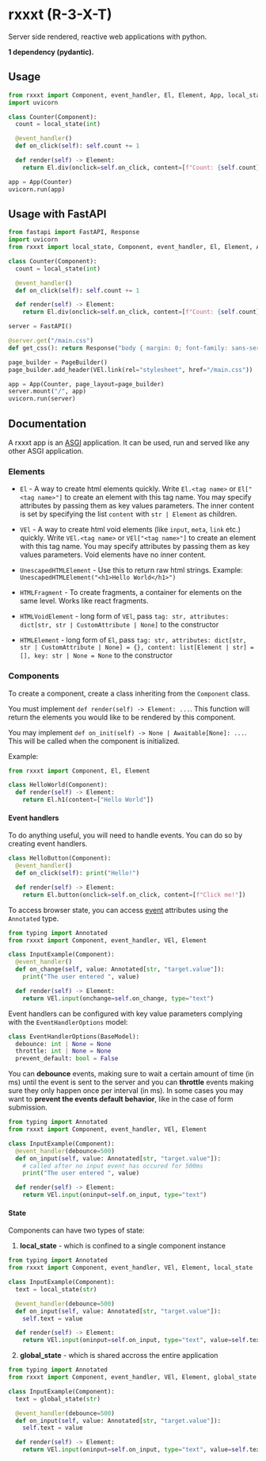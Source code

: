 # rxxxt (R-3-X-T)
Server side rendered, reactive web applications with python.

**1 dependency (pydantic).**

## Usage
```python
from rxxxt import Component, event_handler, El, Element, App, local_state
import uvicorn

class Counter(Component):
  count = local_state(int)

  @event_handler()
  def on_click(self): self.count += 1

  def render(self) -> Element:
    return El.div(onclick=self.on_click, content=[f"Count: {self.count}"])

app = App(Counter)
uvicorn.run(app)
```

## Usage with FastAPI
```python
from fastapi import FastAPI, Response
import uvicorn
from rxxxt import local_state, Component, event_handler, El, Element, App, PageBuilder, VEl

class Counter(Component):
  count = local_state(int)

  @event_handler()
  def on_click(self): self.count += 1

  def render(self) -> Element:
    return El.div(onclick=self.on_click, content=[f"Count: {self.count}"])

server = FastAPI()

@server.get("/main.css")
def get_css(): return Response("body { margin: 0; font-family: sans-serif; }", media_type="text/css")

page_builder = PageBuilder()
page_builder.add_header(VEl.link(rel="stylesheet", href="/main.css"))

app = App(Counter, page_layout=page_builder)
server.mount("/", app)
uvicorn.run(server)
```

## Documentation

A rxxxt app is an [ASGI](https://asgi.readthedocs.io/en/latest/specs/main.html) application. It can be used, run and served like any other ASGI application.

### Elements
- `El` - A way to create html elements quickly. Write `El.<tag name>` or `El["<tag name>"]` to create an element with this tag name. You may specify attributes by passing them as key values parameters. The inner content is set by specifying the list `content` with `str | Element` as children.

- `VEl` - A way to create html void elements (like `input`, `meta`, `link` etc.) quickly. Write `VEl.<tag name>` or `VEl["<tag name>"]` to create an element with this tag name. You may specify attributes by passing them as key values parameters. Void elements have no inner content.

- `UnescapedHTMLElement` - Use this to return raw html strings. Example: `UnescapedHTMLElement("<h1>Hello World</h1>")`

- `HTMLFragment` - To create fragments, a container for elements on the same level. Works like react fragments.

- `HTMLVoidElement` - long form of `VEl`, pass `tag: str, attributes: dict[str, str | CustomAttribute | None]` to the constructor
- `HTMLElement` - long form of `El`, pass `tag: str, attributes: dict[str, str | CustomAttribute | None] = {}, content: list[Element | str] = [], key: str | None = None` to the constructor

### Components

To create a component, create a class inheriting from the `Component` class.

You must implement `def render(self) -> Element: ...`. This function will return the elements you would like to be rendered by this component.

You may implement `def on_init(self) -> None | Awaitable[None]: ...`. This will be called when the component is initialized.

Example:
```python
from rxxxt import Component, El, Element

class HelloWorld(Component):
  def render(self) -> Element:
    return El.h1(content=["Hello World"])
```

#### Event handlers

To do anything useful, you will need to handle events. You can do so by creating event handlers.

```python
class HelloButton(Component):
  @event_handler()
  def on_click(self): print("Hello!")

  def render(self) -> Element:
    return El.button(onclick=self.on_click, content=[f"Click me!"])
```


To access browser state, you can access [event](https://developer.mozilla.org/en-US/docs/Web/Events) attributes using the `Annotated` type.

```python
from typing import Annotated
from rxxxt import Component, event_handler, VEl, Element

class InputExample(Component):
  @event_handler()
  def on_change(self, value: Annotated[str, "target.value"]):
    print("The user entered ", value)

  def render(self) -> Element:
    return VEl.input(onchange=self.on_change, type="text")
```

Event handlers can be configured with key value parameters complying with the `EventHandlerOptions` model:

```python
class EventHandlerOptions(BaseModel):
  debounce: int | None = None
  throttle: int | None = None
  prevent_default: bool = False
```

You can **debounce** events, making sure to wait a certain amount of time (in ms) until the event is sent to the server and you can **throttle** events making sure they only happen once per interval (in ms). In some cases you may want to **prevent the events default behavior**, like in the case of form submission.

```python
from typing import Annotated
from rxxxt import Component, event_handler, VEl, Element

class InputExample(Component):
  @event_handler(debounce=500)
  def on_input(self, value: Annotated[str, "target.value"]):
    # called after no input event has occured for 500ms
    print("The user entered ", value)

  def render(self) -> Element:
    return VEl.input(oninput=self.on_input, type="text")
```

#### State

Components can have two types of state:
1. **local_state** - which is confined to a single component instance
```python
from typing import Annotated
from rxxxt import Component, event_handler, VEl, Element, local_state

class InputExample(Component):
  text = local_state(str)

  @event_handler(debounce=500)
  def on_input(self, value: Annotated[str, "target.value"]):
    self.text = value

  def render(self) -> Element:
    return VEl.input(oninput=self.on_input, type="text", value=self.text)
```

2. **global_state** - which is shared accross the entire application

```python
from typing import Annotated
from rxxxt import Component, event_handler, VEl, Element, global_state

class InputExample(Component):
  text = global_state(str)

  @event_handler(debounce=500)
  def on_input(self, value: Annotated[str, "target.value"]):
    self.text = value

  def render(self) -> Element:
    return VEl.input(oninput=self.on_input, type="text", value=self.text)
```
